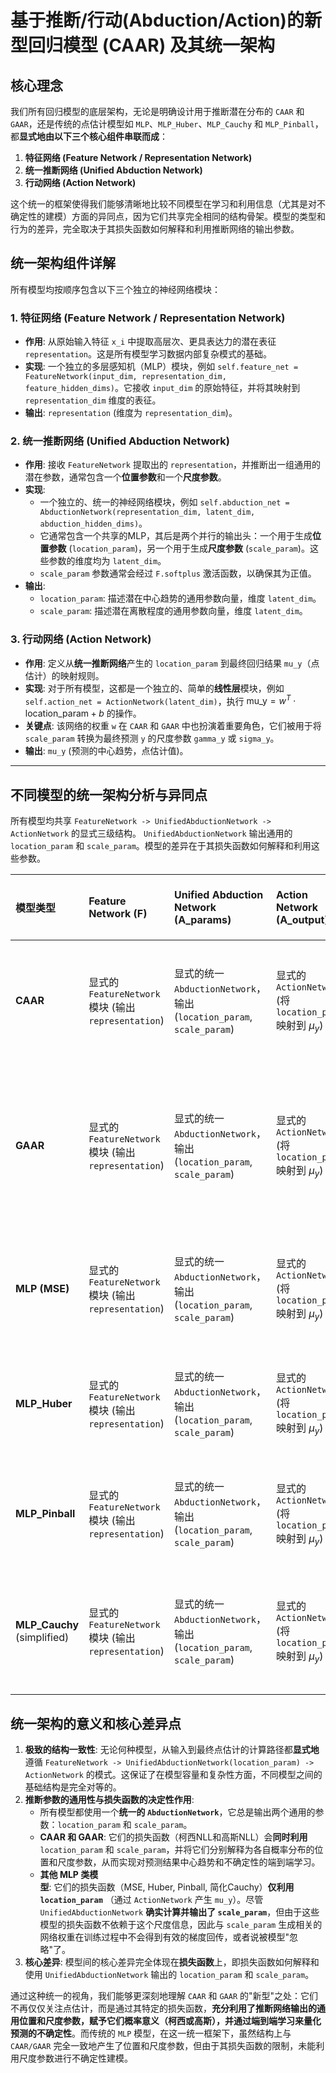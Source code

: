 # 基于推断/行动(Abduction/Action)的新型回归模型 (CAAR) 及其统一架构

## 核心理念

我们所有回归模型的底层架构，无论是明确设计用于推断潜在分布的 `CAAR` 和 `GAAR`，还是传统的点估计模型如 `MLP`、`MLP_Huber`、`MLP_Cauchy` 和 `MLP_Pinball`，都**显式地由以下三个核心组件串联而成**：

1.  **特征网络 (Feature Network / Representation Network)**
2.  **统一推断网络 (Unified Abduction Network)**
3.  **行动网络 (Action Network)**

这个统一的框架使得我们能够清晰地比较不同模型在学习和利用信息（尤其是对不确定性的建模）方面的异同点，因为它们共享完全相同的结构骨架。模型的类型和行为的差异，完全取决于其损失函数如何解释和利用推断网络的输出参数。

## 统一架构组件详解

所有模型均按顺序包含以下三个独立的神经网络模块：

### 1. 特征网络 (Feature Network / Representation Network)

*   **作用**: 从原始输入特征 `x_i` 中提取高层次、更具表达力的潜在表征 `representation`。这是所有模型学习数据内部复杂模式的基础。
*   **实现**: 一个独立的多层感知机（MLP）模块，例如 `self.feature_net = FeatureNetwork(input_dim, representation_dim, feature_hidden_dims)`。它接收 `input_dim` 的原始特征，并将其映射到 `representation_dim` 维度的表征。
*   **输出**: `representation` (维度为 `representation_dim`)。

### 2. 统一推断网络 (Unified Abduction Network)

*   **作用**: 接收 `FeatureNetwork` 提取出的 `representation`，并推断出一组通用的潜在参数，通常包含一个**位置参数**和一个**尺度参数**。
*   **实现**:
    *   一个独立的、统一的神经网络模块，例如 `self.abduction_net = AbductionNetwork(representation_dim, latent_dim, abduction_hidden_dims)`。
    *   它通常包含一个共享的MLP，其后是两个并行的输出头：一个用于生成**位置参数** (`location_param`)，另一个用于生成**尺度参数** (`scale_param`)。这些参数的维度均为 `latent_dim`。
    *   `scale_param` 参数通常会经过 `F.softplus` 激活函数，以确保其为正值。
*   **输出**:
    *   `location_param`: 描述潜在中心趋势的通用参数向量，维度 `latent_dim`。
    *   `scale_param`: 描述潜在离散程度的通用参数向量，维度 `latent_dim`。

### 3. 行动网络 (Action Network)

*   **作用**: 定义从**统一推断网络**产生的 `location_param` 到最终回归结果 `mu_y`（点估计）的映射规则。
*   **实现**: 对于所有模型，这都是一个独立的、简单的**线性层**模块，例如 `self.action_net = ActionNetwork(latent_dim)`，执行 $\text{mu\_y} = w^T \cdot \text{location\_param} + b$ 的操作。
*   **关键点**: 该网络的权重 `w` 在 `CAAR` 和 `GAAR` 中也扮演着重要角色，它们被用于将 `scale_param` 转换为最终预测 `y` 的尺度参数 `gamma_y` 或 `sigma_y`。
*   **输出**: `mu_y` (预测的中心趋势，点估计值)。

---

## 不同模型的统一架构分析与异同点

所有模型均共享 `FeatureNetwork -> UnifiedAbductionNetwork -> ActionNetwork` 的显式三级结构。
`UnifiedAbductionNetwork` 输出通用的 `location_param` 和 `scale_param`。模型的差异在于其损失函数如何解释和利用这些参数。

| 模型类型             | Feature Network (F)                               | Unified Abduction Network (A_params)                                   | Action Network (A_output)                                      | `scale_param` 的利用与学习 (通过损失函数决定)                        | 损失函数及对不确定性的建模 |
| :------------------- | :------------------------------------------------ | :------------------------------------------------------------- | :------------------------------------------------------------- | :------------------------------------------------------------------- | :------------------------- |
| **CAAR**             | 显式的 `FeatureNetwork` 模块 (输出 `representation`) | 显式的统一 `AbductionNetwork`，输出 (`location_param`, `scale_param`) | 显式的 `ActionNetwork` (将 `location_param` 映射到 $\mu_y$)       | **充分利用**: `location_param` 被视为柯西位置 $l_i$，`scale_param` 被视为柯西尺度 $s_i$。$s_i$ 结合 `action_net` 权重 ($|w|$) 计算 $\gamma_y$，用于柯西NLL。 | **端到端学习**: 柯西NLL损失同时优化 $\mu_y$ 和 $\gamma_y$，实现鲁棒的点估计与不确定性量化。 |
| **GAAR**             | 显式的 `FeatureNetwork` 模块 (输出 `representation`) | 显式的统一 `AbductionNetwork`，输出 (`location_param`, `scale_param`) | 显式的 `ActionNetwork` (将 `location_param` 映射到 $\mu_y$)       | **充分利用**: `location_param` 被视为高斯均值 $\mu_z$，`scale_param` 被视为高斯标准差 $\sigma_z$。$\sigma_z$ 结合 `action_net` 权重 ($w^2$) 计算 $\sigma_y$，用于高斯NLL。 | **端到端学习**: 高斯NLL损失同时优化 $\mu_y$ 和 $\sigma_y$，实现点估计与不确定性量化。 |
| **MLP (MSE)**        | 显式的 `FeatureNetwork` 模块 (输出 `representation`) | 显式的统一 `AbductionNetwork`，输出 (`location_param`, `scale_param`) | 显式的 `ActionNetwork` (将 `location_param` 映射到 $\mu_y$)       | **未被利用/学习**: `scale_param` 不参与MSE损失计算，相关权重不会得到有效更新。`location_param` 用于预测。 | **点估计**: 仅优化 $\mu_y$ (来自`location_param`)，使用MSE损失，不显式建模不确定性。对异常值敏感。 |
| **MLP_Huber**        | 显式的 `FeatureNetwork` 模块 (输出 `representation`) | 显式的统一 `AbductionNetwork`，输出 (`location_param`, `scale_param`) | 显式的 `ActionNetwork` (将 `location_param` 映射到 $\mu_y$)       | **未被利用/学习**: 同MLP (MSE)。                                     | **点估计 (鲁棒)**: 使用Huber损失优化 $\mu_y$ (来自`location_param`)，对异常值具有一定的鲁棒性，但不显式建模不确定性。 |
| **MLP_Pinball**      | 显式的 `FeatureNetwork` 模块 (输出 `representation`) | 显式的统一 `AbductionNetwork`，输出 (`location_param`, `scale_param`) | 显式的 `ActionNetwork` (将 `location_param` 映射到 $\mu_y$)       | **未被利用/学习**: 同MLP (MSE)。                                     | **分位数估计**: 使用Pinball损失优化 $\mu_y$ (来自`location_param`)，目标是预测给定分位数。不显式建模不确定性。 |
| **MLP_Cauchy** (simplified) | 显式的 `FeatureNetwork` 模块 (输出 `representation`) | 显式的统一 `AbductionNetwork`，输出 (`location_param`, `scale_param`) | 显式的 `ActionNetwork` (将 `location_param` 映射到 $\mu_y$)       | **未被利用/学习**: 同MLP (MSE)。                                     | **点估计 (鲁棒)**: 使用简化柯西损失 ($\log(1+\text{err}^2)$)优化 $\mu_y$ (来自`location_param`)，对异常值具有鲁棒性，但不显式建模不确定性。 |

## 统一架构的意义和核心差异点

1.  **极致的结构一致性**: 无论何种模型，从输入到最终点估计的计算路径都**显式地**遵循 `FeatureNetwork -> UnifiedAbductionNetwork(location_param) -> ActionNetwork` 的模式。这保证了在模型容量和复杂性方面，不同模型之间的基础结构是完全对等的。
2.  **推断参数的通用性与损失函数的决定性作用**:
    *   所有模型都使用一个**统一的 `AbductionNetwork`**，它总是输出两个通用的参数：`location_param` 和 `scale_param`。
    *   **CAAR 和 GAAR**: 它们的损失函数（柯西NLL和高斯NLL）会**同时利用** `location_param` 和 `scale_param`，并将它们分别解释为各自概率分布的位置和尺度参数，从而实现对预测结果中心趋势和不确定性的端到端学习。
    *   **其他 MLP 类模型**: 它们的损失函数（MSE, Huber, Pinball, 简化Cauchy）**仅利用 `location_param`** （通过 `ActionNetwork` 产生 `mu_y`）。尽管 `UnifiedAbductionNetwork` **确实计算并输出了 `scale_param`**，但由于这些模型的损失函数不依赖于这个尺度信息，因此与 `scale_param` 生成相关的网络权重在训练过程中不会得到有效的梯度回传，或者说被模型"忽略"了。
3.  **核心差异**: 模型间的核心差异完全体现在**损失函数**上，即损失函数如何解释和使用 `UnifiedAbductionNetwork` 输出的 `location_param` 和 `scale_param`。

通过这种统一的视角，我们能够更深刻地理解 `CAAR` 和 `GAAR` 的"新型"之处：它们不再仅仅关注点估计，而是通过其特定的损失函数，**充分利用了推断网络输出的通用位置和尺度参数，赋予它们概率意义（柯西或高斯），并通过端到端学习来量化预测的不确定性**。而传统的 `MLP` 模型，在这一统一框架下，虽然结构上与 `CAAR/GAAR` 完全一致地产生了位置和尺度参数，但由于其损失函数的限制，未能利用尺度参数进行不确定性建模。